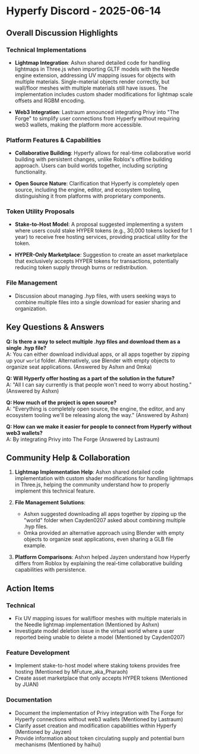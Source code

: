 # Hyperfy Discord - 2025-06-14

## Overall Discussion Highlights

### Technical Implementations
- **Lightmap Integration**: Ashxn shared detailed code for handling lightmaps in Three.js when importing GLTF models with the Needle engine extension, addressing UV mapping issues for objects with multiple materials. Single-material objects render correctly, but wall/floor meshes with multiple materials still have issues. The implementation includes custom shader modifications for lightmap scale offsets and RGBM encoding.

- **Web3 Integration**: Lastraum announced integrating Privy into "The Forge" to simplify user connections from Hyperfy without requiring web3 wallets, making the platform more accessible.

### Platform Features & Capabilities
- **Collaborative Building**: Hyperfy allows for real-time collaborative world building with persistent changes, unlike Roblox's offline building approach. Users can build worlds together, including scripting functionality.

- **Open Source Nature**: Clarification that Hyperfy is completely open source, including the engine, editor, and ecosystem tooling, distinguishing it from platforms with proprietary components.

### Token Utility Proposals
- **Stake-to-Host Model**: A proposal suggested implementing a system where users could stake HYPER tokens (e.g., 30,000 tokens locked for 1 year) to receive free hosting services, providing practical utility for the token.

- **HYPER-Only Marketplace**: Suggestion to create an asset marketplace that exclusively accepts HYPER tokens for transactions, potentially reducing token supply through burns or redistribution.

### File Management
- Discussion about managing .hyp files, with users seeking ways to combine multiple files into a single download for easier sharing and organization.

## Key Questions & Answers

**Q: Is there a way to select multiple .hyp files and download them as a single .hyp file?**  
A: You can either download individual apps, or all apps together by zipping up your `world` folder. Alternatively, use Blender with empty objects to organize seat applications. (Answered by Ashxn and 0mka)

**Q: Will Hyperfy offer hosting as a part of the solution in the future?**  
A: "All I can say currently is that people won't need to worry about hosting." (Answered by Ashxn)

**Q: How much of the project is open source?**  
A: "Everything is completely open source, the engine, the editor, and any ecosystem tooling we'll be releasing along the way." (Answered by Ashxn)

**Q: How can we make it easier for people to connect from Hyperfy without web3 wallets?**  
A: By integrating Privy into The Forge (Answered by Lastraum)

## Community Help & Collaboration

1. **Lightmap Implementation Help**:
   Ashxn shared detailed code implementation with custom shader modifications for handling lightmaps in Three.js, helping the community understand how to properly implement this technical feature.

2. **File Management Solutions**:
   - Ashxn suggested downloading all apps together by zipping up the "world" folder when Cayden0207 asked about combining multiple .hyp files.
   - 0mka provided an alternative approach using Blender with empty objects to organize seat applications, even sharing a GLB file example.

3. **Platform Comparisons**:
   Ashxn helped Jayzen understand how Hyperfy differs from Roblox by explaining the real-time collaborative building capabilities with persistence.

## Action Items

### Technical
- Fix UV mapping issues for wall/floor meshes with multiple materials in the Needle lightmap implementation (Mentioned by Ashxn)
- Investigate model deletion issue in the virtual world where a user reported being unable to delete a model (Mentioned by Cayden0207)

### Feature Development
- Implement stake-to-host model where staking tokens provides free hosting (Mentioned by MFuture_aka_Pharaoh)
- Create asset marketplace that only accepts HYPER tokens (Mentioned by JUAN)

### Documentation
- Document the implementation of Privy integration with The Forge for Hyperfy connections without web3 wallets (Mentioned by Lastraum)
- Clarify asset creation and modification capabilities within Hyperfy (Mentioned by Jayzen)
- Provide information about token circulating supply and potential burn mechanisms (Mentioned by haihui)